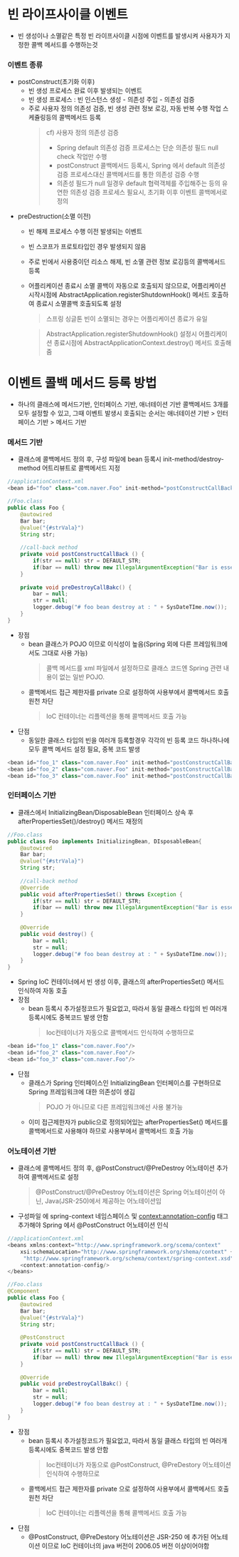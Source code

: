 # 빈 라이프사이클 이벤트
* 빈 생성이나 소멸같은 특정 빈 라이프사이클 시점에 이벤트를 발생시켜 사용자가 지정한 콜백 메서드를 수행하는것
 
### 이벤트 종류
* postConstruct(초기화 이후)
	* 빈 생성 프로세스 완료 이후 발생되는 이벤트
	* 빈 생성 프로세스 : 빈 인스턴스 생성 - 의존성 주입 - 의존성 검증
	* 주로 사용자 정의 의존성 검증, 빈 생성 관련 정보 로깅, 자동 반복 수행 작업 스케쥴링등의 콜백메서드 등록
		> cf) 사용자 정의 의존성 검증
		> * Spring default 의존성 검증 프로세스는 단순 의존성 필드 null check 작업만 수행
		> * postConstruct 콜백메서드 등록시, Spring 에서 default 의존성 검증 프로세스대신 콜백메서드를 통한 의존성 검증 수행
		> * 의존성 필드가 null 일경우 default 협력객체를 주입해주는 등의 유연한 의존성 검증 프로세스 필요시, 초기화 이후 이벤트 콜백메서로 정의
* preDestruction(소멸 이전)
	* 빈 해제 프로세스 수행 이전 발생되는 이벤트
	* 빈 스코프가 프로토타입인 경우 발생되지 않음
	* 주로 빈에서 사용중이던 리소스 해제, 빈 소멸 관련 정보 로깅등의 콜백메서드 등록
	* 어플리케이션 종료시 소멸 콜백이 자동으로 호출되지 않으므로, 어플리케이션 시작시점에 AbstractApplication.registerShutdownHook() 메서드 호출하여 종료시 소멸콜백 호출되도록 설정
		> 스프링 싱글톤 빈이 소멸되는 경우는 어플리케이션 종료가 유일
		
		> AbstractApplication.registerShutdownHook() 설정시 어플리케이션 종료시점에 AbstractApplicationContext.destroy() 메서드 호출해줌

# 이벤트 콜백 메서드 등록 방법
* 하나의 클래스에 메서드기반, 인터페이스 기반, 애너테이션 기반 콜백메서드 3개를 모두 설정할 수 있고, 그때 이벤트 발생시 호출되는 순서는 애너테이션 기반 > 인터페이스 기반 > 메서드 기반 
### 메서드 기반
* 클래스에 콜백메서드 정의 후, 구성 파일에 bean 등록시 init-method/destroy-method 어트리뷰트로 콜백메서드 지정
```java
//applicationContext.xml
<bean id="foo" class="com.naver.Foo" init-method="postConstructCallBack" destroy-method="preDestroyCallBack"/>

//Foo.class
public class Foo {
	@autowired
	Bar bar;
	@value("{#strVala}")
	String str;
	
	//call-back method
	private void postConstructCallBack () {
		if(str == null) str = DEFAULT_STR;
		if(bar == null) throw new IllegalArgumentException("Bar is essentail object. But bar DI failed.");
	}
	
	private void preDestroyCallBakc() {
		bar = null;
		str = null;
		logger.debug("# foo bean destroy at : " + SysDateTIme.now());
	}
}
```
* 장점
	* bean 클래스가 POJO 이므로 이식성이 높음(Spring 외에 다른 프레임워크에서도 그대로 사용 가능) 
		> 콜백 메서드를 xml 파일에서 설정하므로 클래스 코드엔 Spring 관련 내용이 없는 일반 POJO.
	* 콜백메서드 접근 제한자를 private 으로 설정하여 사용부에서 콜백메서드 호출 원천 차단
		> IoC 컨테이너는 리플렉션을 통해 콜백메서드 호출 가능 
* 단점
	* 동일한 클래스 타입의 빈을 여러개 등록할경우 각각의 빈 등록 코드 하나하나에 모두 콜백 메서드 설정 필요, 중복 코드 발생
```java
<bean id="foo_1" class="com.naver.Foo" init-method="postConstructCallBack"/>
<bean id="foo_2" class="com.naver.Foo" init-method="postConstructCallBack"/>
<bean id="foo_3" class="com.naver.Foo" init-method="postConstructCallBack"/>
```

### 인터페이스 기반
* 클래스에서 InitializingBean/DisposableBean 인터페이스 상속 후 afterPropertiesSet()/destroy() 메서드 재정의
```java
//Foo.class
public class Foo implements InitializingBean, DIsposableBean{
	@autowired
	Bar bar;
	@value("{#strVala}")
	String str;
	
	//call-back method
	@Override
	public void afterPropertiesSet() throws Exception {
		if(str == null) str = DEFAULT_STR;
		if(bar == null) throw new IllegalArgumentException("Bar is essentail object. But bar DI failed.");
	}
	
	@Override
	public void destroy() {
		bar = null;
		str = null;
		logger.debug("# foo bean destroy at : " + SysDateTIme.now());
	}
}
```
* Spring IoC 컨테이너에서 빈 생성 이후, 클래스의 afterPropertiesSet() 메서드 인식하여 자동 호출
* 장점
	* bean 등록시 추가설정코드가 필요없고, 따라서 동일 클래스 타입의 빈 여러개 등록시에도 중복코드 발생 안함
		> Ioc컨테이너가 자동으로 콜백메서드 인식하여 수행하므로 
```java
<bean id="foo_1" class="com.naver.Foo"/>
<bean id="foo_2" class="com.naver.Foo"/>
<bean id="foo_3" class="com.naver.Foo"/>
```
* 단점
	* 클래스가 Spring 인터페이스인 InitializingBean 인터페이스를 구현하므로 Spring 프레임워크에 대한 의존성이 생김
		> POJO 가 아니므로 다른 프레임워크에선 사용 불가능
	* 이미 접근제한자가 public으로 정의되어있는 afterPropertiesSet() 메서드를 콜백메서드로 사용해야 하므로 사용부에서 콜백메서드 호출 가능

### 어노테이션 기반
* 클래스에 콜백메서드 정의 후, @PostConstruct/@PreDestroy 어노테이션 추가하여 콜백메서드로 설정
	> @PostConstruct/@PreDestroy 어노테이션은 Spring 어노테이션이 아닌, Java(JSR-250)에서 제공하는 어노테이션임
* 구성파일 에 spring-context 네임스페이스 및 <context:annotation-config> 태그 추가해야 Spring 에서 @PostConstruct 어노테이션 인식
```java
//applicationContext.xml
<beans xmlns:context="http://www.springframework.org/scema/context"
	xsi:schemaLocation="http://www.springframework.org/shema/context" +
	 "http://www.springframework.org/schema/context/spring-context.xsd">
	<context:annotation-config/>
</beans>

//Foo.class
@Component
public class Foo {
	@autowired
	Bar bar;
	@value("{#strVala}")
	String str;
	
	@PostConstruct
	private void postConstructCallBack () {
		if(str == null) str = DEFAULT_STR;
		if(bar == null) throw new IllegalArgumentException("Bar is essentail object. But bar DI failed.");
	}
	
	@Override
    public void preDestroyCallBakc() {
		bar = null;
		str = null;
		logger.debug("# foo bean destroy at : " + SysDateTIme.now());
	}
}
```
* 장점
	* bean 등록시 추가설정코드가 필요없고, 따라서 동일 클래스 타입의 빈 여러개 등록시에도 중복코드 발생 안함
		> Ioc컨테이너가 자동으로 @PostConstruct, @PreDestory 어노테이션 인식하여 수행하므로
	* 콜백메서드 접근 제한자를 private 으로 설정하여 사용부에서 콜백메서드 호출 원천 차단
		> IoC 컨테이너는 리플렉션을 통해 콜백메서드 호출 가능
* 단점
	* @PostConstruct, @PreDestory 어노테이션은 JSR-250 에 추가된 어노테이션 이므로 IoC 컨테이너의 java 버전이 2006.05 버전 이상이어야함
